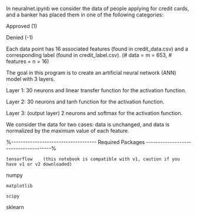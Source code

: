 In neuralnet.ipynb we consider the data of people applying for credit cards, and a banker has placed them in one of the following categories:

Approved (1)

Denied (-1)

Each data point has 16 associated features (found in credit_data.csv) and a corresponding label (found in credit_label.csv).
(# data = m = 653, # features = n = 16)



The goal in this program is to create an artificial neural network (ANN) model with 3 layers. 

Layer 1: 30 neurons and linear transfer function for the activation function.

Layer 2: 30 neurons and tanh function for the activation function. 

Layer 3: (output layer) 2 neurons and softmax for the activation function.


We consider the data for two cases: data is unchanged, and data is normalized by the maximum value of each feature. 


%------------------------------------ Required Packages --------------------------------------%

	tensorflow    (this notebook is compatible with v1, caution if you have v1 or v2 downloaded)
  
  numpy
	
	matplotlib
	
	scipy
	
  sklearn
